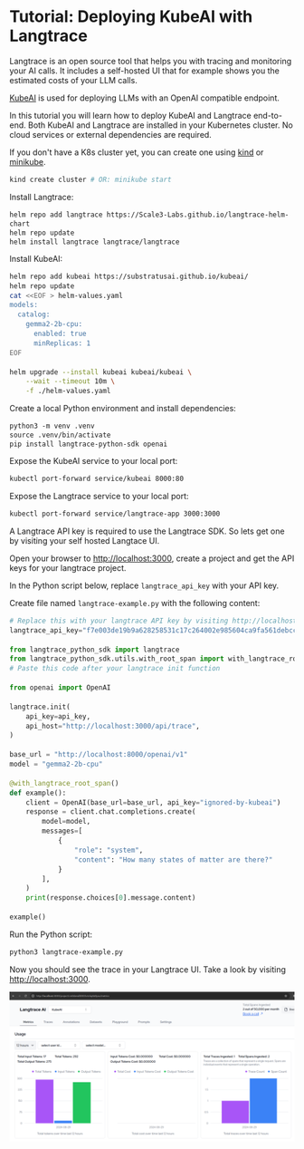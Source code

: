 # Tutorial: Deploying KubeAI with Langtrace

Langtrace is an open source tool that helps you with tracing and monitoring
your AI calls. It includes a self-hosted UI that for example shows you the
estimated costs of your LLM calls.

[KubeAI](https://github.com/substratusai/kubeai) is used for deploying LLMs with an OpenAI compatible endpoint.

In this tutorial you will learn how to deploy KubeAI and Langtrace end-to-end.
Both KubeAI and Langtrace are installed in your Kubernetes cluster.
No cloud services or external dependencies are required.

If you don't have a K8s cluster yet, you can create one using [kind](https://kind.sigs.k8s.io/) or [minikube](https://minikube.sigs.k8s.io/docs/).
```bash
kind create cluster # OR: minikube start
```

Install Langtrace:
```
helm repo add langtrace https://Scale3-Labs.github.io/langtrace-helm-chart
helm repo update
helm install langtrace langtrace/langtrace
```

Install KubeAI:
```bash
helm repo add kubeai https://substratusai.github.io/kubeai/
helm repo update
cat <<EOF > helm-values.yaml
models:
  catalog:
    gemma2-2b-cpu:
      enabled: true
      minReplicas: 1
EOF

helm upgrade --install kubeai kubeai/kubeai \
    --wait --timeout 10m \
    -f ./helm-values.yaml
```

Create a local Python environment and install dependencies:
```
python3 -m venv .venv
source .venv/bin/activate
pip install langtrace-python-sdk openai
```

Expose the KubeAI service to your local port:
```bash
kubectl port-forward service/kubeai 8000:80
```

Expose the Langtrace service to your local port:
```bash
kubectl port-forward service/langtrace-app 3000:3000
```

A Langtrace API key is required to use the Langtrace SDK. So lets get one
by visiting your self hosted Langtace UI.

Open your browser to [http://localhost:3000](http://localhost:3000), create
a project and get the API keys for your langtrace project.

In the Python script below, replace `langtrace_api_key` with your API key.

Create file named `langtrace-example.py` with the following content:
```python
# Replace this with your langtrace API key by visiting http://localhost:3000
langtrace_api_key="f7e003de19b9a628258531c17c264002e985604ca9fa561debcc85c41f357b09"

from langtrace_python_sdk import langtrace
from langtrace_python_sdk.utils.with_root_span import with_langtrace_root_span
# Paste this code after your langtrace init function

from openai import OpenAI

langtrace.init(
    api_key=api_key,
    api_host="http://localhost:3000/api/trace",
)

base_url = "http://localhost:8000/openai/v1"
model = "gemma2-2b-cpu"

@with_langtrace_root_span()
def example():
    client = OpenAI(base_url=base_url, api_key="ignored-by-kubeai")
    response = client.chat.completions.create(
        model=model,
        messages=[
            {
                "role": "system",
                "content": "How many states of matter are there?"
            }
        ],
    )
    print(response.choices[0].message.content)

example()
```

Run the Python script:
```bash
python3 langtrace-example.py
```

Now you should see the trace in your Langtrace UI. Take a look by visiting
[http://localhost:3000](http://localhost:3000).

![Langtrace UI](../screenshots/langtrace.png)
